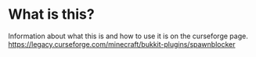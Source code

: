 # What is this?
Information about what this is and how to use it is on the curseforge page.\
https://legacy.curseforge.com/minecraft/bukkit-plugins/spawnblocker
